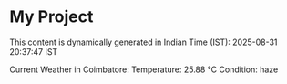 # My Project

This content is dynamically generated in Indian Time (IST): 2025-08-31 20:37:47 IST


Current Weather in Coimbatore:
Temperature: 25.88 °C
Condition: haze
